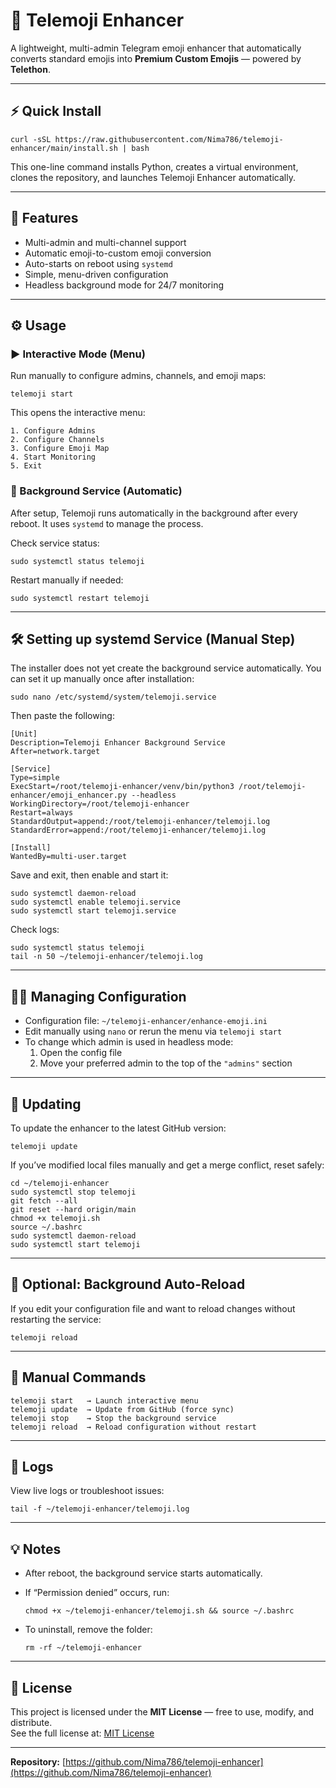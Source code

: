 🚀 Telemoji Enhancer
====================

A lightweight, multi-admin Telegram emoji enhancer that automatically converts standard emojis into **Premium Custom Emojis** — powered by **Telethon**.

* * *

⚡️ Quick Install
----------------

    curl -sSL https://raw.githubusercontent.com/Nima786/telemoji-enhancer/main/install.sh | bash
    

This one-line command installs Python, creates a virtual environment, clones the repository, and launches Telemoji Enhancer automatically.

* * *

🧠 Features
-----------

*   Multi-admin and multi-channel support
*   Automatic emoji-to-custom emoji conversion
*   Auto-starts on reboot using `systemd`
*   Simple, menu-driven configuration
*   Headless background mode for 24/7 monitoring

* * *

⚙️ Usage
--------

### ▶️ Interactive Mode (Menu)

Run manually to configure admins, channels, and emoji maps:

    telemoji start
    

This opens the interactive menu:

    1. Configure Admins
    2. Configure Channels
    3. Configure Emoji Map
    4. Start Monitoring
    5. Exit
    

### 🧩 Background Service (Automatic)

After setup, Telemoji runs automatically in the background after every reboot. It uses `systemd` to manage the process.

Check service status:

    sudo systemctl status telemoji
    

Restart manually if needed:

    sudo systemctl restart telemoji
    

* * *

🛠️ Setting up systemd Service (Manual Step)
--------------------------------------------

The installer does not yet create the background service automatically. You can set it up manually once after installation:

    sudo nano /etc/systemd/system/telemoji.service
    

Then paste the following:

    [Unit]
    Description=Telemoji Enhancer Background Service
    After=network.target
    
    [Service]
    Type=simple
    ExecStart=/root/telemoji-enhancer/venv/bin/python3 /root/telemoji-enhancer/emoji_enhancer.py --headless
    WorkingDirectory=/root/telemoji-enhancer
    Restart=always
    StandardOutput=append:/root/telemoji-enhancer/telemoji.log
    StandardError=append:/root/telemoji-enhancer/telemoji.log
    
    [Install]
    WantedBy=multi-user.target
    

Save and exit, then enable and start it:

    sudo systemctl daemon-reload
    sudo systemctl enable telemoji.service
    sudo systemctl start telemoji.service
    

Check logs:

    sudo systemctl status telemoji
    tail -n 50 ~/telemoji-enhancer/telemoji.log
    

* * *

👨‍💻 Managing Configuration
----------------------------

*   Configuration file: `~/telemoji-enhancer/enhance-emoji.ini`
*   Edit manually using `nano` or rerun the menu via `telemoji start`
*   To change which admin is used in headless mode:
    1.  Open the config file
    2.  Move your preferred admin to the top of the `"admins"` section

* * *

🔁 Updating
-----------

To update the enhancer to the latest GitHub version:

    telemoji update
    

If you’ve modified local files manually and get a merge conflict, reset safely:

    cd ~/telemoji-enhancer
    sudo systemctl stop telemoji
    git fetch --all
    git reset --hard origin/main
    chmod +x telemoji.sh
    source ~/.bashrc
    sudo systemctl daemon-reload
    sudo systemctl start telemoji
    

* * *

🧩 Optional: Background Auto-Reload
-----------------------------------

If you edit your configuration file and want to reload changes without restarting the service:

    telemoji reload
    

* * *

🧰 Manual Commands
------------------

    telemoji start   → Launch interactive menu
    telemoji update  → Update from GitHub (force sync)
    telemoji stop    → Stop the background service
    telemoji reload  → Reload configuration without restart
    

* * *

📜 Logs
-------

View live logs or troubleshoot issues:

    tail -f ~/telemoji-enhancer/telemoji.log
    

* * *

💡 Notes
--------

*   After reboot, the background service starts automatically.
*   If “Permission denied” occurs, run:
    
        chmod +x ~/telemoji-enhancer/telemoji.sh && source ~/.bashrc
    
*   To uninstall, remove the folder:
    
        rm -rf ~/telemoji-enhancer
    

* * *

📄 License
----------

This project is licensed under the **MIT License** — free to use, modify, and distribute.  
See the full license at: [MIT License](https://opensource.org/licenses/MIT)

* * *

**Repository:** [https://github.com/Nima786/telemoji-enhancer](https://github.com/Nima786/telemoji-enhancer)

